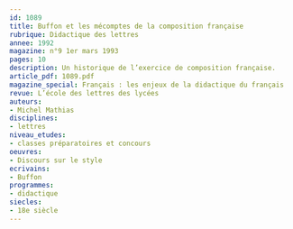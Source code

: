 ```yaml
---
id: 1089
title: Buffon et les mécomptes de la composition française
rubrique: Didactique des lettres
annee: 1992
magazine: n°9 1er mars 1993
pages: 10
description: Un historique de l’exercice de composition française.
article_pdf: 1089.pdf
magazine_special: Français : les enjeux de la didactique du français
revue: L’école des lettres des lycées
auteurs:
- Michel Mathias
disciplines:
- lettres
niveau_etudes:
- classes préparatoires et concours
oeuvres:
- Discours sur le style
ecrivains:
- Buffon
programmes:
- didactique
siecles:
- 18e siècle
---
```

